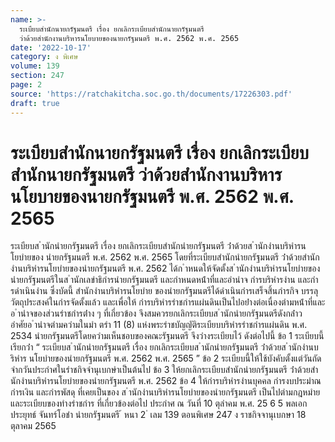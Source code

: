 ```yaml
---
name: >-
  ระเบียบสำนักนายกรัฐมนตรี เรื่อง ยกเลิกระเบียบสำนักนายกรัฐมนตรี
  ว่าด้วยสำนักงานบริหารนโยบายของนายกรัฐมนตรี พ.ศ. 2562 พ.ศ. 2565
date: '2022-10-17'
category: ง พิเศษ
volume: 139
section: 247
page: 2
source: 'https://ratchakitcha.soc.go.th/documents/17226303.pdf'
draft: true
---
```


# ระเบียบสำนักนายกรัฐมนตรี เรื่อง ยกเลิกระเบียบสำนักนายกรัฐมนตรี ว่าด้วยสำนักงานบริหารนโยบายของนายกรัฐมนตรี พ.ศ. 2562 พ.ศ. 2565

ระเบียบส ํานักนํายกรัฐมนตรี เรื่อง ยกเลิกระเบียบสํานักนํายกรัฐมนตรี ว่ําด้วยส ํานักงํานบริหํารนโยบํายของ นํายกรัฐมนตรี พ.ศ. 2562 พ.ศ. 2565 โดยที่ระเบียบสํานักนํายกรัฐมนตรี ว่ําด้วยสํานักงํานบริหํารนโยบํายของนํายกรัฐมนตรี พ.ศ. 2562 ได้ก ําหนดให้จัดตั้งส ํานักงํานบริหํารนโยบํายของนํายกรัฐมนตรีในส ํานักเลขําธิกํารนํายกรัฐมนตรี และกําหนดหน้ําที่และอํานําจ กํารบริหํารงําน และกํารดําเนินงําน ซึ่งบัดนี้ สํานักงํานบริหํารนโยบําย ของนํายกรัฐมนตรีได้ดําเนินกํารเสร็จสิ้นภํารกิจ บรรลุวัตถุประสงค์ในกํารจัดตั้งแล้ว และเพื่อให้ กํารบริหํารรําชกํารแผ่นดินเป็นไปอย่ํางต่อเนื่องตํามหน้ําที่และอ ํานําจของส่วนรําชกํารต่ําง ๆ ที่เกี่ยวข้อง จึงสมควรยกเลิกระเบียบส ํานักนํายกรัฐมนตรีดังกล่ําว อําศัยอ ํานําจตํามควํามในมํา ตรํา 11 (8) แห่งพระรําชบัญญัติระเบียบบริหํารรําชกํารแผ่นดิน พ.ศ. 2534 นํายกรัฐมนตรีโดยควํามเห็นชอบของคณะรัฐมนตรี จึงวํางระเบียบไว้ ดังต่อไปนี้ ข้อ 1 ระเบียบนี้เรียกว่ํา “ ระเบียบส ํานักนํายกรัฐมนตรี เรื่อง ยกเลิกระเบียบส ํานักนํายกรัฐมนตรี ว่ําด้วยส ํานักงํานบริหําร นโยบํายของนํายกรัฐมนตรี พ.ศ. 2562 พ.ศ. 2565 ” ข้อ 2 ระเบียบนี้ให้ใช้บังคับตั้งแต่วันถัดจํากวันประกําศในรําชกิจจํานุเบกษําเป็นต้นไป ข้อ 3 ให้ยกเลิกระเบียบสํานักนํายกรัฐมนตรี ว่ําด้วยสํานักงํานบริหํารนโยบํายของนํายกรัฐมนตรี พ.ศ. 2562 ข้อ 4 ให้กํารบริหํารงํานบุคคล กํารงบประมําณ กํารเงิน และกํารพัสดุ ที่เคยเป็นของ ส ํานักงํานบริหํารนโยบํายของนํายกรัฐมนตรี เป็นไปตํามกฎหมํายและระเบียบของทํางรําชกําร ที่เกี่ยวข้องต่อไป ประกําศ ณ วันที่ 10 ตุลําคม พ.ศ. 25 6 5 พลเอก ประยุทธ์ จันทร์โอชํา นํายกรัฐมนตรี ้ หนา 2 ่ เลม 139 ตอนพิเศษ 247 ง ราชกิจจานุเบกษา 18 ตุลาคม 2565
